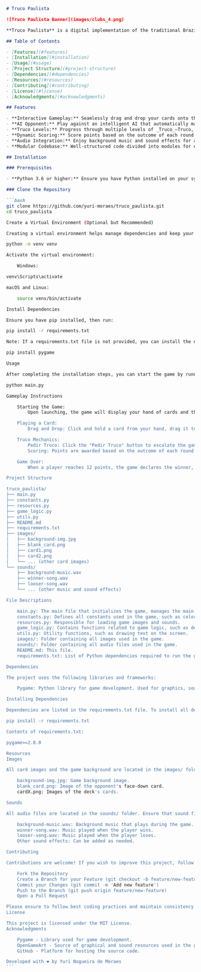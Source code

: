 ````markdown
# Truco Paulista

![Truco Paulista Banner](images/clubs_4.png)

**Truco Paulista** is a digital implementation of the traditional Brazilian card game _Truco Paulista_. Developed in Python using the Pygame library, this game offers an engaging and interactive experience, allowing players to challenge an AI opponent with intuitive drag-and-drop mechanics and strategic gameplay.

## Table of Contents

- [Features](#features)
- [Installation](#installation)
- [Usage](#usage)
- [Project Structure](#project-structure)
- [Dependencies](#dependencies)
- [Resources](#resources)
- [Contributing](#contributing)
- [License](#license)
- [Acknowledgments](#acknowledgments)

## Features

- **Interactive Gameplay:** Seamlessly drag and drop your cards onto the play area.
- **AI Opponent:** Play against an intelligent AI that automatically makes moves.
- **Truco Levels:** Progress through multiple levels of _Truco_—Truco, Seis, Nove, and Doze.
- **Dynamic Scoring:** Score points based on the outcome of each round and manage your total score to win the game.
- **Audio Integration:** Enjoy background music and sound effects for an immersive experience.
- **Modular Codebase:** Well-structured code divided into modules for easy maintenance and scalability.

## Installation

### Prerequisites

- **Python 3.6 or higher:** Ensure you have Python installed on your system. You can download it from [python.org](https://www.python.org/downloads/).

### Clone the Repository

```bash
git clone https://github.com/yuri-moraes/truco_paulista.git
cd truco_paulista

Create a Virtual Environment (Optional but Recommended)

Creating a virtual environment helps manage dependencies and keep your project isolated.

python -m venv venv

Activate the virtual environment:

    Windows:

venv\Scripts\activate

macOS and Linux:

    source venv/bin/activate

Install Dependencies

Ensure you have pip installed, then run:

pip install -r requirements.txt

Note: If a requirements.txt file is not provided, you can install the necessary dependencies manually:

pip install pygame

Usage

After completing the installation steps, you can start the game by running the main script.

python main.py

Gameplay Instructions

    Starting the Game:
        Upon launching, the game will display your hand of cards and the AI opponent's hidden cards.

    Playing a Card:
        Drag and Drop: Click and hold a card from your hand, drag it to the designated play area on the table, and release to play.

    Truco Mechanics:
        Pedir Truco: Click the "Pedir Truco" button to escalate the game stakes. The AI will automatically accept subsequent Truco levels—Seis, Nove, Doze.
        Scoring: Points are awarded based on the outcome of each round. The first player to reach or exceed 12 points wins the game.

    Game Over:
        When a player reaches 12 points, the game declares the winner, plays the corresponding victory or defeat music, and resets automatically for a new game.

Project Structure

truco_paulista/
├── main.py
├── constants.py
├── resources.py
├── game_logic.py
├── utils.py
├── README.md
├── requirements.txt
├── images/
│   ├── background-img.jpg
│   ├── blank_card.png
│   ├── card1.png
│   ├── card2.png
│   └── ... (other card images)
└── sounds/
    ├── background-music.wav
    ├── winner-song.wav
    ├── looser-song.wav
    └── ... (other music and sound effects)

File Descriptions

    main.py: The main file that initializes the game, manages the main loop, and coordinates interactions between modules.
    constants.py: Defines all constants used in the game, such as colors, screen sizes, directories, card orders, etc.
    resources.py: Responsible for loading game images and sounds.
    game_logic.py: Contains functions related to game logic, such as deck creation, manilha determination, card value, and game reset.
    utils.py: Utility functions, such as drawing text on the screen.
    images/: Folder containing all images used in the game.
    sounds/: Folder containing all audio files used in the game.
    README.md: This file.
    requirements.txt: List of Python dependencies required to run the game.

Dependencies

The project uses the following libraries and frameworks:

    Pygame: Python library for game development. Used for graphics, sounds, and event management.

Installing Dependencies

Dependencies are listed in the requirements.txt file. To install all dependencies, run:

pip install -r requirements.txt

Contents of requirements.txt:

pygame>=2.0.0

Resources
Images

All card images and the game background are located in the images/ folder. Ensure that image files are correctly named and in .png or .jpg format.

    background-img.jpg: Game background image.
    blank_card.png: Image of the opponent's face-down card.
    cardX.png: Images of the deck's cards.

Sounds

All audio files are located in the sounds/ folder. Ensure that sound files are in .wav or .mp3 format.

    background-music.wav: Background music that plays during the game.
    winner-song.wav: Music played when the player wins.
    looser-song.wav: Music played when the player loses.
    Other sound effects: Can be added as needed.

Contributing

Contributions are welcome! If you wish to improve this project, follow the steps below:

    Fork the Repository
    Create a Branch for your Feature (git checkout -b feature/new-feature)
    Commit your Changes (git commit -m 'Add new feature')
    Push to the Branch (git push origin feature/new-feature)
    Open a Pull Request

Please ensure to follow best coding practices and maintain consistency with the existing codebase.
License

This project is licensed under the MIT License.
Acknowledgments

    Pygame - Library used for game development.
    OpenGameArt - Source of graphical and sound resources used in the game.
    GitHub - Platform for hosting the source code.

Developed with ❤️ by Yuri Nogueira de Moraes
```
````
